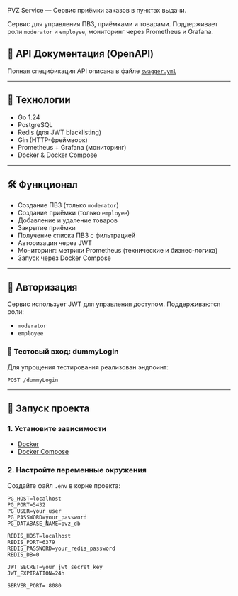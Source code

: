 PVZ Service — Сервис приёмки заказов в пунктах выдачи.

Сервис для управления ПВЗ, приёмками и товарами. Поддерживает роли `moderator` и `employee`, мониторинг через Prometheus
и Grafana.

## 📘 API Документация (OpenAPI)

Полная спецификация API описана в файле [`swagger.yml`](swagger.yml)

---

## 🧰 Технологии

- Go 1.24
- PostgreSQL
- Redis (для JWT blacklisting)
- Gin (HTTP-фреймворк)
- Prometheus + Grafana (мониторинг)
- Docker & Docker Compose

---

## 🛠️ Функционал

- Создание ПВЗ (только `moderator`)
- Создание приёмки (только `employee`)
- Добавление и удаление товаров
- Закрытие приёмки
- Получение списка ПВЗ с фильтрацией
- Авторизация через JWT
- Мониторинг: метрики Prometheus (технические и бизнес-логика)
- Запуск через Docker Compose

---

## 🔐 Авторизация

Сервис использует JWT для управления доступом. Поддерживаются роли:

- `moderator`
- `employee`

### 🧪 Тестовый вход: dummyLogin

Для упрощения тестирования реализован эндпоинт:

```http
POST /dummyLogin
```

---

## 🚀 Запуск проекта

### 1. Установите зависимости

- [Docker](https://docs.docker.com/get-docker/)
- [Docker Compose](https://docs.docker.com/compose/install/)

### 2. Настройте переменные окружения

Создайте файл `.env` в корне проекта:

```env
PG_HOST=localhost
PG_PORT=5432
PG_USER=your_user
PG_PASSWORD=your_password
PG_DATABASE_NAME=pvz_db

REDIS_HOST=localhost
REDIS_PORT=6379
REDIS_PASSWORD=your_redis_password
REDIS_DB=0

JWT_SECRET=your_jwt_secret_key
JWT_EXPIRATION=24h

SERVER_PORT=:8080